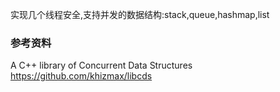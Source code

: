 

实现几个线程安全,支持并发的数据结构:stack,queue,hashmap,list


### 参考资料

A C++ library of Concurrent Data Structures
https://github.com/khizmax/libcds

